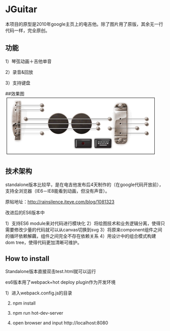 # JGuitar

本项目的原型是2010年google主页上的电吉他。除了图片用了原版，其余无一行代码一样，完全原创。

## 功能
1）琴弦动画＋吉他单音

2）录音&回放

3）支持键盘


##效果图
![image](https://github.com/rainsilence0911/JGuitar/blob/master/standalone/images/snapshot20160914.PNG)

## 技术架构
standalone版本比较早，是在电吉他发布后4天制作的（在google代码开放前），支持全浏览器（IE6－IE8能看到动画，但没有声音）。

原帖地址：http://rainsilence.iteye.com/blog/1081323

改进后的ES6版本中

1）支持ES6 module来对代码进行模块化
2）将绘图技术和业务逻辑分离，使得只需要修改少量的代码就可以从canvas切换到svg
3）将原来component组件之间的循环依赖解藕，组件之间完全不存在依赖关系
4）用设计中的组合模式构建dom tree，使得代码更加清晰可维护。

## How to install
Standalone版本直接双击test.html就可以运行

es6版本用了webpack+hot deploy plugin作为开发环境

1）进入webpack.config.js的目录

2) npm install

3) npm run hot-dev-server

4) open browser and input http://localhost:8080
